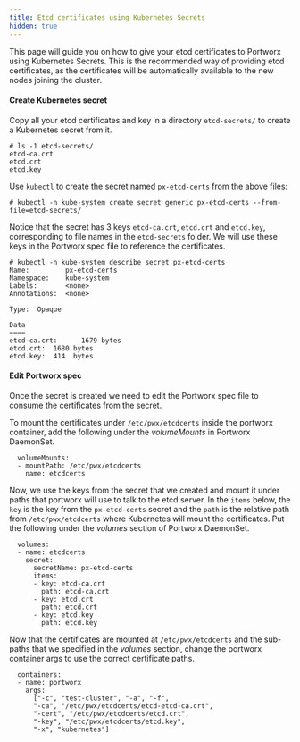 ```yaml
---
title: Etcd certificates using Kubernetes Secrets
hidden: true
---
```


This page will guide you on how to give your etcd certificates to Portworx using Kubernetes Secrets. This is the recommended way of providing etcd certificates, as the certificates will be automatically available to the new nodes joining the cluster.

#### Create Kubernetes secret
Copy all your etcd certificates and key in a directory `etcd-secrets/` to create a Kubernetes secret from it.
```text
# ls -1 etcd-secrets/
etcd-ca.crt
etcd.crt
etcd.key
```

Use `kubectl` to create the secret named `px-etcd-certs` from the above files:
```text
# kubectl -n kube-system create secret generic px-etcd-certs --from-file=etcd-secrets/
```

Notice that the secret has 3 keys `etcd-ca.crt`, `etcd.crt` and `etcd.key`, corresponding to file names in the `etcd-secrets` folder. We will use these keys in the Portworx spec file to reference the certificates.
```text
# kubectl -n kube-system describe secret px-etcd-certs
Name:         px-etcd-certs
Namespace:    kube-system
Labels:       <none>
Annotations:  <none>

Type:  Opaque

Data
====
etcd-ca.crt:      1679 bytes
etcd.crt:  1680 bytes
etcd.key:  414  bytes
```

#### Edit Portworx spec
Once the secret is created we need to edit the Portworx spec file to consume the certificates from the secret.

To mount the certificates under `/etc/pwx/etcdcerts` inside the portworx container, add the following under the _volumeMounts_ in Portworx DaemonSet.
```text
  volumeMounts:
  - mountPath: /etc/pwx/etcdcerts
    name: etcdcerts
```

Now, we use the keys from the secret that we created and mount it under paths that portworx will use to talk to the etcd server. In the `items` below, the `key` is the key from the `px-etcd-certs` secret and the `path` is the relative path from `/etc/pwx/etcdcerts` where Kubernetes will mount the certificates. Put the following under the _volumes_ section of Portworx DaemonSet.
```text
  volumes:
  - name: etcdcerts
    secret:
      secretName: px-etcd-certs
      items:
      - key: etcd-ca.crt
        path: etcd-ca.crt
      - key: etcd.crt
        path: etcd.crt
      - key: etcd.key
        path: etcd.key
```

Now that the certificates are mounted at `/etc/pwx/etcdcerts` and the sub-paths that we specified in the _volumes_ section, change the portworx container args to use the correct certificate paths.
```text
  containers:
  - name: portworx
    args:
      ["-c", "test-cluster", "-a", "-f",
      "-ca", "/etc/pwx/etcdcerts/etcd-etcd-ca.crt",
      "-cert", "/etc/pwx/etcdcerts/etcd.crt",
      "-key", "/etc/pwx/etcdcerts/etcd.key",
      "-x", "kubernetes"]
```
